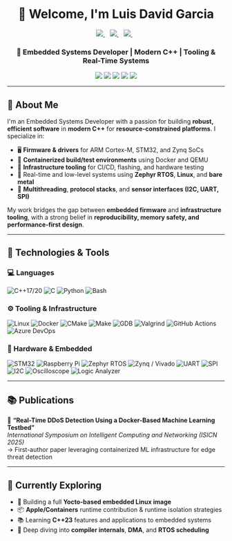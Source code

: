 <h1 align="center">👋 Welcome, I'm Luis David Garcia</h1>
<p align="center">
  <a href="https://www.linkedin.com/in/luisgd/">
    <img src="https://img.shields.io/badge/linkedin-%230077B5.svg?&style=for-the-badge&logo=linkedin&logoColor=white" />
  </a>&nbsp;&nbsp;
  <a href="https://www.youtube.com/@DonLDG/">
    <img src="https://img.shields.io/badge/YouTube-FF0000?style=for-the-badge&logo=youtube&logoColor=white" />
  </a>&nbsp;&nbsp;
  <a href="mailto:luisdavidgarcia@protonmail.com">
    <img src="https://img.shields.io/badge/Email-%2312100E.svg?&style=for-the-badge&logo=protonmail&logoColor=#6D4AFF">
  </a>&nbsp;&nbsp;
</p>

<h3 align="center">🚀 Embedded Systems Developer | Modern C++ | Tooling & Real-Time Systems</h3>

<p align="center">
  <img src="https://img.shields.io/badge/C++17%2F20-00599C?logo=c%2B%2B&logoColor=white" />
  <img src="https://img.shields.io/badge/Zephyr-RTOS-purple?logo=linux" />
  <img src="https://img.shields.io/badge/Embedded%20Linux-ARM-blue?logo=linux" />
  <img src="https://img.shields.io/badge/Docker-Automation-blue?logo=docker&logoColor=blue" />
  <img src="https://img.shields.io/badge/Python-Scripting-3776AB?logo=python&logoColor=yellow" />
</p>


---

## 🧠 About Me

I'm an Embedded Systems Developer with a passion for building **robust, efficient software** in **modern C++** for **resource-constrained platforms**. I specialize in:

- 🖥️ **Firmware & drivers** for ARM Cortex-M, STM32, and Zynq SoCs
- 🧪 **Containerized build/test environments** using Docker and QEMU
- 🧰 **Infrastructure tooling** for CI/CD, flashing, and hardware testing
- 🔧 Real-time and low-level systems using **Zephyr RTOS**, **Linux**, and **bare metal**
- 🧵 **Multithreading**, **protocol stacks**, and **sensor interfaces (I2C, UART, SPI)**

My work bridges the gap between **embedded firmware** and **infrastructure tooling**, with a strong belief in **reproducibility, memory safety, and performance-first design**.

---

## 🔨 Technologies & Tools

### 💻 Languages

![C++17/20](https://img.shields.io/badge/C++17%2F20-00599C?logo=c%2B%2B&logoColor=white&style=for-the-badge)
![C](https://img.shields.io/badge/C-blue?logo=c&logoColor=white&style=for-the-badge)
![Python](https://img.shields.io/badge/Python-3776AB?logo=python&logoColor=white&style=for-the-badge)
![Bash](https://img.shields.io/badge/Bash-4EAA25?logo=gnubash&logoColor=white&style=for-the-badge)

### ⚙️ Tooling & Infrastructure

![Linux](https://img.shields.io/badge/Linux-455A64?logo=linux&logoColor=white&style=for-the-badge)
![Docker](https://img.shields.io/badge/Docker-2496ED?logo=docker&logoColor=white&style=for-the-badge)
![CMake](https://img.shields.io/badge/CMake-064F8C?logo=cmake&logoColor=white&style=for-the-badge)
![Make](https://img.shields.io/badge/Makefile-darkgreen?logo=gnu&logoColor=white&style=for-the-badge)
![GDB](https://img.shields.io/badge/GDB-lightgrey?logo=gnu&logoColor=white&style=for-the-badge)
![Valgrind](https://img.shields.io/badge/Valgrind-6F42C1?style=for-the-badge)
![GitHub Actions](https://img.shields.io/badge/GitHub%20Actions-2088FF?logo=githubactions&logoColor=white&style=for-the-badge)
![Azure DevOps](https://img.shields.io/badge/Azure%20DevOps-0078D7?logo=azuredevops&logoColor=white&style=for-the-badge)

### 🔧 Hardware & Embedded

![STM32](https://img.shields.io/badge/STM32-03234B?logo=stmicroelectronics&logoColor=white&style=for-the-badge)
![Raspberry Pi](https://img.shields.io/badge/Raspberry%20Pi-C51A4A?logo=raspberrypi&logoColor=white&style=for-the-badge)
![Zephyr RTOS](https://img.shields.io/badge/Zephyr%20RTOS-8253c1?logo=zephyrproject&logoColor=white&style=for-the-badge)
![Zynq / Vivado](https://img.shields.io/badge/Zynq%20%7C%20Vivado-ED1C24?logo=amd&logoColor=white&style=for-the-badge&logoSize=auto)
![UART](https://img.shields.io/badge/UART-607D8B?style=for-the-badge)
![SPI](https://img.shields.io/badge/SPI-607D8B?style=for-the-badge)
![I2C](https://img.shields.io/badge/I2C-607D8B?style=for-the-badge)
![Oscilloscope](https://img.shields.io/badge/Oscilloscope-607D8B?style=for-the-badge)
![Logic Analyzer](https://img.shields.io/badge/Logic%20Analyzer-607D8B?style=for-the-badge)

---

## 📚 Publications

📄 **“Real-Time DDoS Detection Using a Docker-Based Machine Learning Testbed”**  
_International Symposium on Intelligent Computing and Networking (ISICN 2025)_  
→ First-author paper leveraging containerized ML infrastructure for edge threat detection

---

## 🌱 Currently Exploring

- 🔧 Building a full **Yocto-based embedded Linux image**
- 📦 **Apple/Containers** runtime contribution & runtime isolation strategies
- 📚 Learning **C++23** features and applications to embedded systems 
- 📘 Deep diving into **compiler internals**, **DMA**, and **RTOS scheduling**
